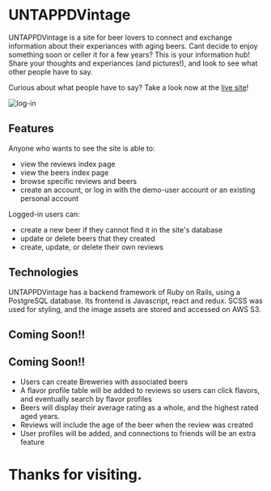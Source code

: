 # UNTAPPDVintage

UNTAPPDVintage is a site for beer lovers to connect and exchange information about their experiances with aging beers.  Cant decide to enjoy something soon or celler it for a few years?  This is your information hub!  Share your thoughts and experiances (and pictures!), and look to see what other people have to say.

Curious about what people have to say? Take a look now at the [live site](https://untappd-vintage.herokuapp.com/#/)!

![log-in](assets/images/log-in.png)

## Features

Anyone who wants to see the site is able to:
- view the reviews index page
- view the beers index page
- browse specific reviews and beers
- create an account, or log in with the demo-user account or an existing personal account

Logged-in users can:
-	create a new beer if they cannot find it in the site's database
-	update or delete beers that they created
-	create, update, or delete their own reviews


## Technologies

UNTAPPDVintage has a backend framework of Ruby on Rails, using a PostgreSQL database.  Its frontend is Javascript, react and redux.  SCSS was used for styling, and the image assets are stored and accessed on AWS S3.  

## Coming Soon!!  



## Coming Soon!!  
-  Users can create Breweries with associated beers
-  A flavor profile table will be added to reviews so users can click flavors, and eventually search by flavor profiles
-  Beers will display their average rating as a whole, and the highest rated aged years.  
-  Reviews will include the age of the beer when the review was created
-  User profiles will be added, and connections to friends will be an extra feature

# Thanks for visiting.
